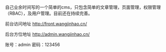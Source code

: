 自己业余时间写的一个简单的cms，只包含简单的文章管理，页面管理，权限管理（RBAC），及用户管理。目前还在持续完善。

前台访问地址 http://front.wangjinhao.cn/

后台方位地址 http://admin.wangjinhao.cn/

账号：admin 密码：123456
